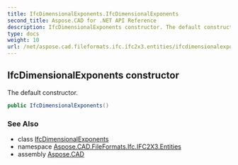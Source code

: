 ```yaml
---
title: IfcDimensionalExponents.IfcDimensionalExponents
second_title: Aspose.CAD for .NET API Reference
description: IfcDimensionalExponents constructor. The default constructor
type: docs
weight: 10
url: /net/aspose.cad.fileformats.ifc.ifc2x3.entities/ifcdimensionalexponents/ifcdimensionalexponents/
---
```

## IfcDimensionalExponents constructor

The default constructor.

```csharp
public IfcDimensionalExponents()
```

### See Also

* class [IfcDimensionalExponents](../)
* namespace [Aspose.CAD.FileFormats.Ifc.IFC2X3.Entities](../../ifcdimensionalexponents/)
* assembly [Aspose.CAD](../../../)


